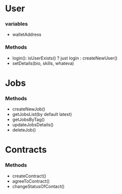 # User

### variables

- walletAddress

### Methods

- login(): isUserExists() ? just login : createNewUser()
- setDetails(bio, skills, whateva)

# Jobs

### Methods

- createNewJob()
- getJobsList(by default latest)
- getJobsByTag()
- updateJobsDetails()
- deleteJob()

# Contracts

### Methods

- createContract()
- agreeToContract()
- changeStatusOfContact()
